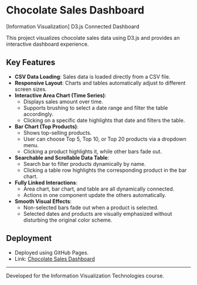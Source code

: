 # Chocolate Sales Dashboard
[Information Visualization] D3.js Connected Dashboard

This project visualizes chocolate sales data using D3.js and provides an interactive dashboard experience.

## Key Features
- **CSV Data Loading**: Sales data is loaded directly from a CSV file.
- **Responsive Layout**: Charts and tables automatically adjust to different screen sizes.
- **Interactive Area Chart (Time Series)**:
  - Displays sales amount over time.
  - Supports brushing to select a date range and filter the table accordingly.
  - Clicking on a specific date highlights that date and filters the table.
- **Bar Chart (Top Products)**:
  - Shows top-selling products.
  - User can choose Top 5, Top 10, or Top 20 products via a dropdown menu.
  - Clicking a product highlights it, while other bars fade out.
- **Searchable and Scrollable Data Table**:
  - Search bar to filter products dynamically by name.
  - Clicking a table row highlights the corresponding product in the bar chart.
- **Fully Linked Interactions**:
  - Area chart, bar chart, and table are all dynamically connected.
  - Actions in one component update the others automatically.
- **Smooth Visual Effects**:
  - Non-selected bars fade out when a product is selected.
  - Selected dates and products are visually emphasized without disturbing the original color scheme.

## Deployment
- Deployed using GitHub Pages.
- Link: [Chocolate Sales Dashboard](https://ahmeelee.github.io/d3-dashboard/)

---

Developed for the Information Visualization Technologies course.